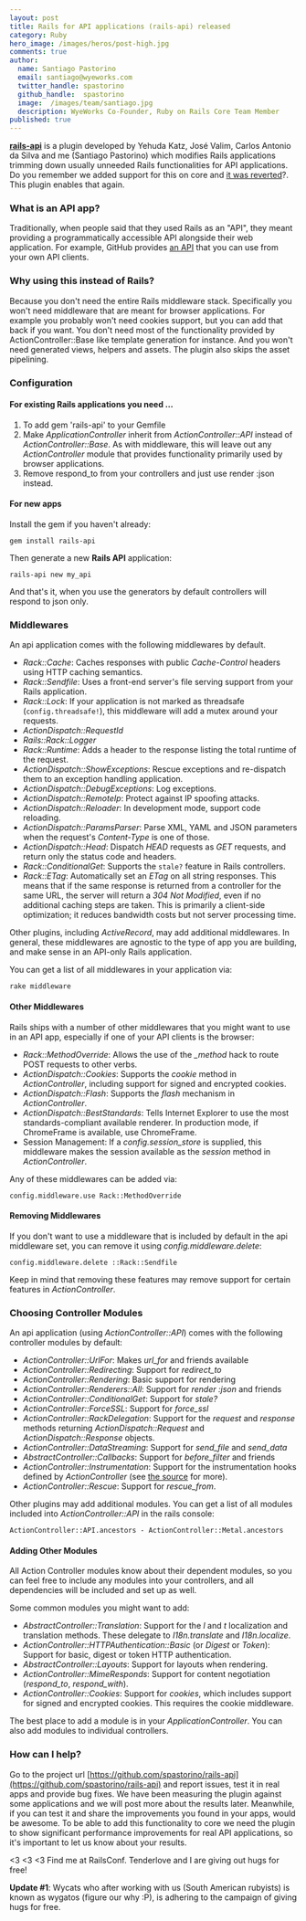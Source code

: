 ```yaml
---
layout: post
title: Rails for API applications (rails-api) released
category: Ruby
hero_image: /images/heros/post-high.jpg
comments: true
author:
  name: Santiago Pastorino
  email: santiago@wyeworks.com
  twitter_handle: spastorino
  github_handle:  spastorino
  image:  /images/team/santiago.jpg
  description: WyeWorks Co-Founder, Ruby on Rails Core Team Member
published: true
---
```

**[rails-api](https://github.com/spastorino/rails-api)** is a plugin developed by Yehuda Katz, José Valim, Carlos Antonio da Silva and me (Santiago Pastorino) which modifies Rails applications trimming down usually unneeded Rails functionalities for API applications.
Do you remember we added support for this on core and [it was reverted](https://github.com/rails/rails/commit/6db930cb5bbff9ad824590b5844e04768de240b1)?. This plugin enables that again.

<!--more-->

### What is an API app?

Traditionally, when people said that they used Rails as an "API", they meant providing a programmatically accessible API alongside their web application. For example, GitHub provides [an API](http://developer.github.com/) that you can use from your own API clients.

### Why using this instead of Rails?

Because you don't need the entire Rails middleware stack. Specifically you won't need middleware that are meant for browser applications. For example you probably won't need cookies support, but you can add that back if you want. You don't need most of the functionality provided by ActionController::Base like template generation for instance. And you won't need generated views, helpers and assets. The plugin also skips the asset pipelining.

### Configuration

#### For existing Rails applications you need …

1. To add gem 'rails-api' to your Gemfile
2. Make *ApplicationController* inherit from *ActionController::API* instead of *ActionController::Base*. As with middleware, this will leave out any *ActionController* module that provides functionality primarily used by browser applications.
3. Remove respond_to from your controllers and just use render :json instead.

#### For new apps

Install the gem if you haven't already:

    gem install rails-api

Then generate a new **Rails API** application:

    rails-api new my_api

And that's it, when you use the generators by default controllers will respond to json only.


### Middlewares

An api application comes with the following middlewares by default.

* *Rack::Cache*: Caches responses with public *Cache-Control* headers using HTTP caching semantics.
* *Rack::Sendfile*: Uses a front-end server's file serving support from your Rails application.
* *Rack::Lock*: If your application is not marked as threadsafe (`config.threadsafe!`), this middleware will add a mutex around your requests.
* *ActionDispatch::RequestId*
* *Rails::Rack::Logger*
* *Rack::Runtime*: Adds a header to the response listing the total runtime of the request.
* *ActionDispatch::ShowExceptions*: Rescue exceptions and re-dispatch them to an exception handling application.
* *ActionDispatch::DebugExceptions*: Log exceptions.
* *ActionDispatch::RemoteIp*: Protect against IP spoofing attacks.
* *ActionDispatch::Reloader*: In development mode, support code reloading.
* *ActionDispatch::ParamsParser*: Parse XML, YAML and JSON parameters when the request's *Content-Type* is one of those.
* *ActionDispatch::Head*: Dispatch *HEAD* requests as *GET* requests, and return only the status code and headers.
* *Rack::ConditionalGet*: Supports the `stale?` feature in Rails controllers.
* *Rack::ETag*: Automatically set an *ETag* on all string responses. This means that if the same response is returned from a controller for the same URL, the server will return a *304 Not Modified*, even if no additional caching steps are taken. This is primarily a client-side optimization; it reduces bandwidth costs but not server processing time.

Other plugins, including *ActiveRecord*, may add additional middlewares. In general, these middlewares are agnostic to the type of app you are building, and make sense in an API-only Rails application.

You can get a list of all middlewares in your application via:

    rake middleware

#### Other Middlewares

Rails ships with a number of other middlewares that you might want to use in an API app, especially if one of your API clients is the browser:

* *Rack::MethodOverride*: Allows the use of the *_method* hack to route POST requests to other verbs.
* *ActionDispatch::Cookies*: Supports the *cookie* method in *ActionController*, including support for signed and encrypted cookies.
* *ActionDispatch::Flash*: Supports the *flash* mechanism in *ActionController*.
* *ActionDispatch::BestStandards*: Tells Internet Explorer to use the most standards-compliant available renderer. In production mode, if ChromeFrame is available, use ChromeFrame.
* Session Management: If a *config.session_store* is supplied, this middleware makes the session available as the *session* method in *ActionController*.

Any of these middlewares can be added via:

    config.middleware.use Rack::MethodOverride

#### Removing Middlewares

If you don't want to use a middleware that is included by default in the api middleware set, you can remove it using *config.middleware.delete*:

    config.middleware.delete ::Rack::Sendfile

Keep in mind that removing these features may remove support for certain features in *ActionController*.

### Choosing Controller Modules

An api application (using *ActionController::API*) comes with the following controller modules by default:

* *ActionController::UrlFor*: Makes *url_for* and friends available
* *ActionController::Redirecting*: Support for *redirect_to*
* *ActionController::Rendering*: Basic support for rendering
* *ActionController::Renderers::All*: Support for *render :json* and friends
* *ActionController::ConditionalGet*: Support for *stale?*
* *ActionController::ForceSSL*: Support for *force_ssl*
* *ActionController::RackDelegation*: Support for the *request* and *response* methods returning *ActionDispatch::Request* and *ActionDispatch::Response* objects.
* *ActionController::DataStreaming*: Support for *send_file* and *send_data*
* *AbstractController::Callbacks*: Support for *before_filter* and friends
* *ActionController::Instrumentation*: Support for the instrumentation hooks defined by *ActionController* (see [the source](https://github.com/rails/rails/blob/master/actionpack/lib/action_controller/metal/instrumentation.rb) for more).
* *ActionController::Rescue*: Support for *rescue_from*.

Other plugins may add additional modules. You can get a list of all modules included into *ActionController::API* in the rails console:

    ActionController::API.ancestors - ActionController::Metal.ancestors

#### Adding Other Modules

All Action Controller modules know about their dependent modules, so you can feel free to include any modules into your controllers, and all dependencies will be included and set up as well.

Some common modules you might want to add:

* *AbstractController::Translation*: Support for the *l* and *t* localization and translation methods. These delegate to *I18n.translate* and *I18n.localize*.
* *ActionController::HTTPAuthentication::Basic* (or *Digest* or *Token*): Support for basic, digest or token HTTP authentication.
* *AbstractController::Layouts*: Support for layouts when rendering.
* *ActionController::MimeResponds*: Support for content negotiation (*respond_to*, *respond_with*).
* *ActionController::Cookies*: Support for *cookies*, which includes support for signed and encrypted cookies. This requires the cookie middleware.

The best place to add a module is in your *ApplicationController*. You can also add modules to individual controllers.

### How can I help?

Go to the project url [https://github.com/spastorino/rails-api](https://github.com/spastorino/rails-api) and report issues, test it in real apps and provide bug fixes. We have been measuring the plugin against some applications and we will post more about the results later. Meanwhile, if you can test it and share the improvements you found in your apps, would be awesome. To be able to add this functionality to core we need the plugin to show significant performance improvements for real API applications, so it's important to let us know about your results.

<3 <3 <3 Find me at RailsConf. Tenderlove and I are giving out hugs for free!

**Update #1**: Wycats who after working with us (South American rubyists) is known as wygatos (figure our why :P), is adhering to the campaign of giving hugs for free.
